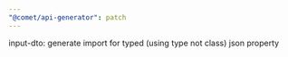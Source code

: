 ```yaml
---
"@comet/api-generator": patch
---
```


input-dto: generate import for typed (using type not class) json property
